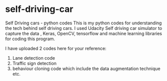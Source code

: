 # self-driving-car
Self Driving cars - python codes
This is my python codes for understanding the tech behind self driving cars. I used Udacity Self driving car simulator to capture the data , Keras, OpenCV, tensorflow and machine learning libraries for coding this program.

I have uploaded 2 codes here for your reference: 

1. Lane detection code
2. Traffic sign detection
2. behaviour cloning code which include the data augmentation technique etc.
